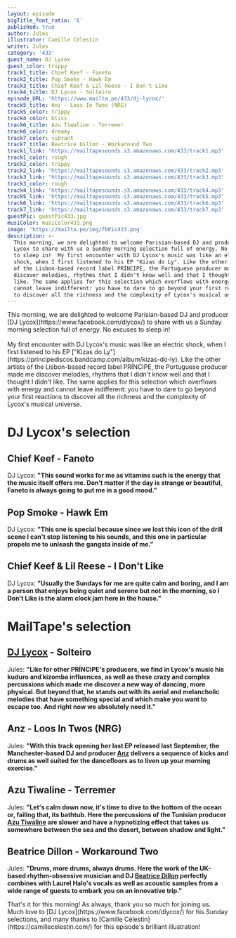 ```yaml
---
layout: episode
bigTitle_font_ratio: '6'
published: true
author: Jules
illustrator: Camille Célestin
writer: Jules
category: '433'
guest_name: DJ Lycox
guest_color: trippy
track1_title: Chief Keef - Faneto
track2_title: Pop Smoke - Hawk Em
track3_title: Chief Keef & Lil Reese - I Don't Like
track4_title: DJ Lycox - Solteiro
episode_URL: 'https://www.mailta.pe/433/dj-lycox/'
track5_title: Anz - Loos In Twos (NRG)
track5_color: trippy
track4_color: bliss
track6_title: Azu Tiwaline - Terremer
track6_color: dreamy
track7_color: vibrant
track7_title: Beatrice Dillon - Workaround Two
track1_link: 'https://mailtapesounds.s3.amazonaws.com/433/track1.mp3'
track1_color: rough
track2_color: trippy
track2_link: 'https://mailtapesounds.s3.amazonaws.com/433/track2.mp3'
track3_link: 'https://mailtapesounds.s3.amazonaws.com/433/track3.mp3'
track3_color: rough
track4_link: 'https://mailtapesounds.s3.amazonaws.com/433/track4.mp3'
track5_link: 'https://mailtapesounds.s3.amazonaws.com/433/track5.mp3'
track6_link: 'https://mailtapesounds.s3.amazonaws.com/433/track6.mp3'
track7_link: 'https://mailtapesounds.s3.amazonaws.com/433/track7.mp3'
guestPic: guestPic433.jpg
musiColor: musiColor433.png
image: 'https://mailta.pe/img/fbPic433.png'
description: >-
  This morning, we are delighted to welcome Parisian-based DJ and producer DJ
  Lycox to share with us a Sunday morning selection full of energy. No excuses
  to sleep in!  My first encounter with DJ Lycox's music was like an electric
  shock, when I first listened to his EP "Kizas do Ly". Like the other artists
  of the Lisbon-based record label PRÍNCIPE, the Portuguese producer made me
  discover melodies, rhythms that I didn't know well and that I thought I didn't
  like. The same applies for this selection which overflows with energy and
  cannot leave indifferent: you have to dare to go beyond your first reactions
  to discover all the richness and the complexity of Lycox's musical universe.
---
```

<p id="introduction"> This morning, we are delighted to welcome Parisian-based DJ and producer [DJ Lycox](https://www.facebook.com/dlycox/) to share with us a Sunday morning selection full of energy. No excuses to sleep in!
<br><br>
My first encounter with DJ Lycox's music was like an electric shock, when I first listened to his EP ["Kizas do Ly"](https://principediscos.bandcamp.com/album/kizas-do-ly). Like the other artists of the Lisbon-based record label PRÍNCIPE, the Portuguese producer made me discover melodies, rhythms that I didn't know well and that I thought I didn't like. The same applies for this selection which overflows with energy and cannot leave indifferent: you have to dare to go beyond your first reactions to discover all the richness and the complexity of Lycox's musical universe.
</p>


# DJ Lycox's selection

## Chief Keef - Faneto
DJ Lycox: **"**This sound works for me as vitamins such is the energy that the music itself offers me. Don’t matter if the day is strange or beautiful, Faneto is always going to put me in a good mood.**"**

## Pop Smoke - Hawk Em
DJ Lycox: **"**This one is special because since we lost this icon of the drill scene I can't stop listening to his sounds, and this one in particular propels me to unleash the gangsta inside of me.**"**

## Chief Keef & Lil Reese - I Don't Like
DJ Lycox: **"**Usually the Sundays for me are quite calm and boring, and I am a person that enjoys being quiet and serene but not in the morning, so I Don’t Like is the alarm clock jam here in the house.**"**


# MailTape's selection

## [DJ Lycox](https://www.facebook.com/dlycox/) - Solteiro
Jules: **"**Like for other PRÍNCIPE's producers, we find in Lycox's music his kuduro and kizomba influences, as well as these crazy and complex percussions which made me discover a new way of dancing, more physical. But beyond that, he stands out with its aerial and melancholic melodies that have something special and which make you want to escape too. And right now we absolutely need it.**"**

## Anz - Loos In Twos (NRG)
Jules: **"**With this track opening her last EP released last September, the Manchester-based DJ and producer [Anz](https://anzdj.bandcamp.com/) delivers a sequence of kicks and drums as well suited for the dancefloors as to liven up your morning exercise.**"**

## Azu Tiwaline - Terremer
Jules: **"**Let's calm down now, it's time to dive to the bottom of the ocean or, failing that, its bathtub. Here the percussions of the Tunisian producer [Azu Tiwaline](https://azutiwaline.bandcamp.com/) are slower and have a hypnotizing effect that takes us somewhere between the sea and the desert, between shadow and light.**"**

## Beatrice Dillon - Workaround Two
Jules: **"**Drums, more drums, always drums. Here the work of the UK-based rhythm-obsessive musician and DJ [Beatrice Dillon](https://beatricedillon.bandcamp.com/) perfectly combines with Laurel Halo's vocals as well as acoustic samples from a wide range of guests to embark you on an innovative trip.**"**


<p id="outroduction">That's it for this morning! As always, thank you so much for joining us. Much love to [DJ Lycox](https://www.facebook.com/dlycox/) for his Sunday selections, and many thanks to [Camille Célestin](https://camillecelestin.com/) for this episode's brilliant illustration!</p>
